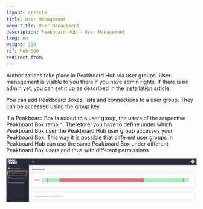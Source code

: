 ```yaml
---
layout: article
title: User Management
menu_title: User Management
description: Peakboard Hub - User Management
lang: en
weight: 300
ref: hub-300
redirect_from:
---
```

Authorizations take place in Peakboard Hub via user groups. 
User management is visible to you there if you have admin rights. 
If there is no admin yet, you can set it up as described in the [installation](/hub/en-hub_installation.html) article.

You can add Peakboard Boxes, lists and connections to a user group. They can be accessed using the group key.

If a Peakboard Box is added to a user group, the users of the respective Peakboard Box remain. 
Therefore, you have to define under which Peakboard Box user the Peakboard Hub user group accesses your Peakboard Box. 
This way it is possible that different user groups in Peakboard Hub can use the same Peakboard Box under different Peakboard Box users and thus with different permissions.

![User Management](/assets/images/hub/hub_availabilityoverview.png) 
